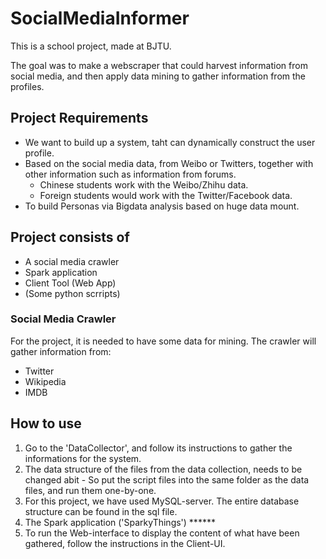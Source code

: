 # SocialMediaInformer

This is a school project, made at BJTU.

The goal was to make a webscraper that could harvest information from social media, and then apply data mining to gather information from the profiles.

## Project Requirements
* We want to build up a system, taht can dynamically construct the user profile.
* Based on the social media data, from Weibo or Twitters, together with other information such as information from forums.
	* Chinese students work with the Weibo/Zhihu data.
	* Foreign students would work with the Twitter/Facebook data.
* To build Personas via Bigdata analysis based on huge data mount.
 

## Project consists of
* A social media crawler
* Spark application
* Client Tool (Web App)
* (Some python scrripts)

### Social Media Crawler
For the project, it is needed to have some data for mining. The crawler will gather information from:
* Twitter
* Wikipedia
* IMDB

 

## How to use
1. Go to the 'DataCollector', and follow its instructions to gather the informations for the system.
2. The data structure of the files from the data collection, needs to be changed abit - So put the script files into the same folder as the data files, and run them one-by-one.
3. For this project, we have used MySQL-server. The entire database structure can be found in the sql file.
4. The Spark application ('SparkyThings') ******
5. To run the Web-interface to display the content of what have been gathered, follow the instructions in the Client-UI.

